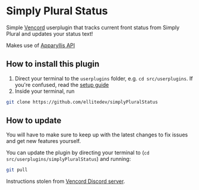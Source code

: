 # Simply Plural Status
Simple [Vencord](https://vencord.dev/) userplugin that tracks current front status from Simply Plural and updates your status text!

Makes use of [Apparyllis API](https://docs.apparyllis.com/docs/intro)

## How to install this plugin
1. Direct your terminal to the `userplugins` folder, e.g. `cd src/userplugins`. If you're confused, read the [setup guide](https://docs.vencord.dev/installing/custom-plugins/)
2. Inside your terminal, run
```sh
git clone https://github.com/ellitedev/simplyPluralStatus
```

## How to update
You will have to make sure to keep up with the latest changes to fix issues and get new features yourself.

You can update the plugin by directing your terminal to (`cd src/userplugins/simplyPluralStatus`) and running:
```sh
git pull
```

Instructions stolen from [Vencord Discord server](https://discord.com/channels/1015060230222131221/1257038407503446176).
